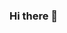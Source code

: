 ### Hi there 👋

<!--
**iamthatjude/iamthatjude** is a ✨ _special_ ✨ repository because its `README.md` (this file) appears on your GitHub profile.

Here are some ideas to get you started:

- 🔭 I’m currently working on ...
- 🌱 I’m currently learning ...
- 👯 I’m looking to collaborate on ...
- 🤔 I’m looking for help with ...
- 💬 Ask me about ...
- 📫 How to reach me: ...
- 😄 Pronouns: ...
- ⚡ Fun fact: ...
-->
<!--
PROFILE UPDATE CODE from Bob Vanhacker


<hr />
	<a href="mailto:murilo.marques@vanhack.com">
	  <img align="left" width="26px" src="https://cdn.jsdelivr.net/npm/simple-icons@v3/icons/gmail.svg" />
	</a>

<br/>

### About Me 🚀
💻 I’m a **Robot** that is currently learning new words and how to code </br> </br>
👨🏼‍💻 My purpose is to inspire people and help them to show their potential</br></br>
💬 Feel more than welcome to contact me if you want to teach me something new!</br></br>
   
 <b><i>I truly believe that technology and software development has the power to change people's lives for the better. 
   
<br/>
<hr />
  
<div align="center">
  <a href="https://github.com/BobVanhacker">
  <img height="180em" src="https://github-readme-stats.vercel.app/api?username=BobVanhacker&show_icons=true&theme=gradient&include_all_commits=true&count_private=true"/>
  <img height="180em" src="https://github-readme-stats.vercel.app/api/top-langs/?username=BobVanhacker&layout=compact&langs_count=7&theme=gradient"/>
</div>
	
## ⚡ Technologies I love and use
  
<div style="display: inline_block"><br>
  <img align="center" alt="js" height="30" width="40" src="https://raw.githubusercontent.com/devicons/devicon/master/icons/javascript/javascript-plain.svg">
  <img align="center" alt="Node" height="30" width="40" src="https://raw.githubusercontent.com/devicons/devicon/master/icons/nodejs/nodejs-original.svg">                                                        
</div>
-->
